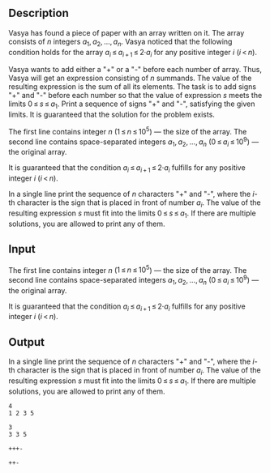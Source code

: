 ## Description

<div><p>Vasya has found a piece of paper with an array written on it. The array consists of <span class="tex-span"><i>n</i></span> integers <span class="tex-span"><i>a</i><sub class="lower-index">1</sub>, <i>a</i><sub class="lower-index">2</sub>, ..., <i>a</i><sub class="lower-index"><i>n</i></sub></span>. Vasya noticed that the following condition holds for the array <span class="tex-span"><i>a</i><sub class="lower-index"><i>i</i></sub> ≤ <i>a</i><sub class="lower-index"><i>i</i> + 1</sub> ≤ 2·<i>a</i><sub class="lower-index"><i>i</i></sub></span> for any positive integer <span class="tex-span"><i>i</i></span> (<span class="tex-span"><i>i</i> &lt; <i>n</i></span>).</p><p>Vasya wants to add either a "<span class="tex-font-style-tt">+</span>" or a "<span class="tex-font-style-tt">-</span>" before each number of array. Thus, Vasya will get an expression consisting of <span class="tex-span"><i>n</i></span> summands. The value of the resulting expression is the sum of all its elements. The task is to add signs "<span class="tex-font-style-tt">+</span>" and "<span class="tex-font-style-tt">-</span>" before each number so that the value of expression <span class="tex-span"><i>s</i></span> meets the limits <span class="tex-span">0 ≤ <i>s</i> ≤ <i>a</i><sub class="lower-index">1</sub></span>. Print a sequence of signs "<span class="tex-font-style-tt">+</span>" and "<span class="tex-font-style-tt">-</span>", satisfying the given limits. It is guaranteed that the solution for the problem exists.</p></div><div class="input-specification"><p>The first line contains integer <span class="tex-span"><i>n</i></span> (<span class="tex-span">1 ≤ <i>n</i> ≤ 10<sup class="upper-index">5</sup></span>) — the size of the array. The second line contains space-separated integers <span class="tex-span"><i>a</i><sub class="lower-index">1</sub>, <i>a</i><sub class="lower-index">2</sub>, ..., <i>a</i><sub class="lower-index"><i>n</i></sub></span> (<span class="tex-span">0 ≤ <i>a</i><sub class="lower-index"><i>i</i></sub> ≤ 10<sup class="upper-index">9</sup></span>) — the original array. </p><p>It is guaranteed that the condition <span class="tex-span"><i>a</i><sub class="lower-index"><i>i</i></sub> ≤ <i>a</i><sub class="lower-index"><i>i</i> + 1</sub> ≤ 2·<i>a</i><sub class="lower-index"><i>i</i></sub></span> fulfills for any positive integer <span class="tex-span"><i>i</i></span> (<span class="tex-span"><i>i</i> &lt; <i>n</i></span>).</p></div><div class="output-specification"><p>In a single line print the sequence of <span class="tex-span"><i>n</i></span> characters "<span class="tex-font-style-tt">+</span>" and "<span class="tex-font-style-tt">-</span>", where the <span class="tex-span"><i>i</i></span>-th character is the sign that is placed in front of number <span class="tex-span"><i>a</i><sub class="lower-index"><i>i</i></sub></span>. The value of the resulting expression <span class="tex-span"><i>s</i></span> must fit into the limits <span class="tex-span">0 ≤ <i>s</i> ≤ <i>a</i><sub class="lower-index">1</sub></span>. If there are multiple solutions, you are allowed to print any of them.</p></div>

## Input

<p>The first line contains integer <span class="tex-span"><i>n</i></span> (<span class="tex-span">1 ≤ <i>n</i> ≤ 10<sup class="upper-index">5</sup></span>) — the size of the array. The second line contains space-separated integers <span class="tex-span"><i>a</i><sub class="lower-index">1</sub>, <i>a</i><sub class="lower-index">2</sub>, ..., <i>a</i><sub class="lower-index"><i>n</i></sub></span> (<span class="tex-span">0 ≤ <i>a</i><sub class="lower-index"><i>i</i></sub> ≤ 10<sup class="upper-index">9</sup></span>) — the original array. </p><p>It is guaranteed that the condition <span class="tex-span"><i>a</i><sub class="lower-index"><i>i</i></sub> ≤ <i>a</i><sub class="lower-index"><i>i</i> + 1</sub> ≤ 2·<i>a</i><sub class="lower-index"><i>i</i></sub></span> fulfills for any positive integer <span class="tex-span"><i>i</i></span> (<span class="tex-span"><i>i</i> &lt; <i>n</i></span>).</p>

## Output

<p>In a single line print the sequence of <span class="tex-span"><i>n</i></span> characters "<span class="tex-font-style-tt">+</span>" and "<span class="tex-font-style-tt">-</span>", where the <span class="tex-span"><i>i</i></span>-th character is the sign that is placed in front of number <span class="tex-span"><i>a</i><sub class="lower-index"><i>i</i></sub></span>. The value of the resulting expression <span class="tex-span"><i>s</i></span> must fit into the limits <span class="tex-span">0 ≤ <i>s</i> ≤ <i>a</i><sub class="lower-index">1</sub></span>. If there are multiple solutions, you are allowed to print any of them.</p>





```input1
4
1 2 3 5

```




```input2
3
3 3 5

```




```output1
+++-
```




```output2
++-
```


